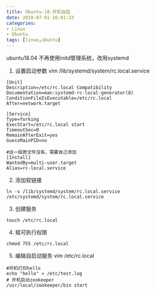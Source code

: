 ```yaml
---
title: Ubuntu-18-开机自启
date: 2018-07-01 16:01:33
categories: 
- Linux 
- Ubuntu
tags: [linux,ubuntu]
---
```


<meta name="referrer" content="no-referrer" />


ubuntu18.04 不再使用initd管理系统，改用systemd

1. 设置启动参数
vim /lib/systemd/system/rc.local.service 
```
[Unit]
Description=/etc/rc.local Compatibility
Documentation=man:systemd-rc-local-generator(8)
ConditionFileIsExecutable=/etc/rc.local
After=network.target

[Service]
Type=forking
ExecStart=/etc/rc.local start
TimeoutSec=0
RemainAfterExit=yes
GuessMainPID=no

#这一段原文件没有，需要自己添加
[Install]
WantedBy=multi-user.target
Alias=rc-local.service
```
2. 添加软链接
```
ln -s /lib/systemd/system/rc.local.service /etc/systemd/system/rc.local.service
```
3. 创建服务
```
touch /etc/rc.local 
```
4. 赋可执行权限
```
chmod 755 /etc/rc.local 
```
5. 编辑自启动服务
vim /etc/rc.local
```
#开机打印hello
echo "hello" > /etc/test.log
# 开机启动zookeeper
/usr/local/zookeeper/bin start
```
